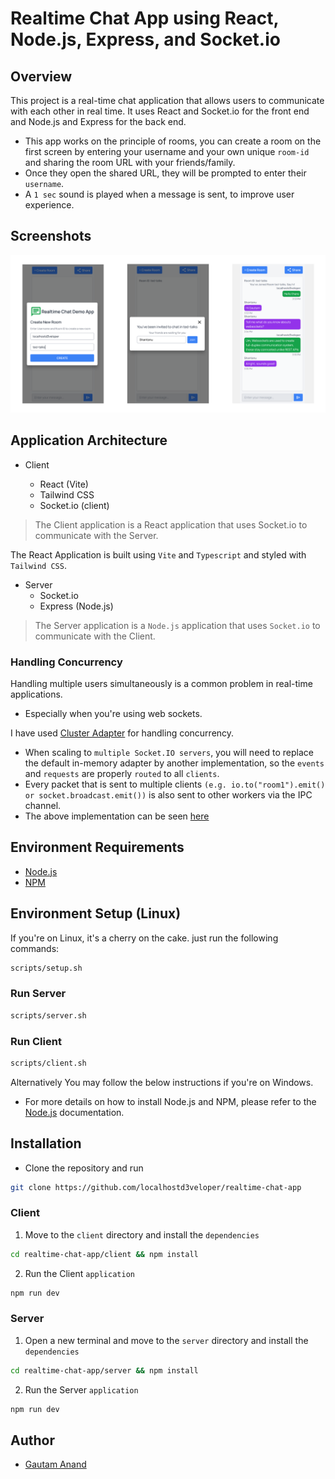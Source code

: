# Realtime Chat App using React, Node.js, Express, and Socket.io

## Overview

This project is a real-time chat application that allows users to communicate with each other in real time. It uses React and Socket.io for the front end and Node.js and Express for the back end.

- This app works on the principle of rooms, you can create a room on the first screen by entering your username and your own unique `room-id` and sharing the room URL with your friends/family.
- Once they open the shared URL, they will be prompted to enter their `username`.
- A `1 sec` sound is played when a message is sent, to improve user experience.

## Screenshots

<img src="screenshot.png">

## Application Architecture

- Client

  - React (Vite)
  - Tailwind CSS
  - Socket.io (client)

> The Client application is a React application that uses Socket.io to communicate with the Server.

The React Application is built using `Vite` and `Typescript` and styled with `Tailwind CSS`.

- Server
  - Socket.io
  - Express (Node.js)

> The Server application is a `Node.js` application that uses `Socket.io` to communicate with the Client.

### Handling Concurrency

Handling multiple users simultaneously is a common problem in real-time applications.

- Especially when you're using web sockets.

I have used [Cluster Adapter](https://socket.io/docs/v4/cluster-adapter/) for handling concurrency.

- When scaling to `multiple Socket.IO servers`, you will need to replace the default in-memory adapter by another implementation, so the `events` and `requests` are properly `routed` to all `clients`.
- Every packet that is sent to multiple clients `(e.g. io.to("room1").emit() or socket.broadcast.emit())` is also sent to other workers via the IPC channel.
- The above implementation can be seen [here](https://github.com/localhostd3veloper/realtime-chat-app/blob/main/server/src/index.ts#L66)

## Environment Requirements

- [Node.js](https://nodejs.org/en/)
- [NPM](https://www.npmjs.com/)

## Environment Setup (Linux)

If you're on Linux, it's a cherry on the cake. just run the following commands:

```bash
scripts/setup.sh
```

### Run Server

```bash
scripts/server.sh
```

### Run Client

```bash
scripts/client.sh
```

Alternatively You may follow the below instructions if you're on Windows.

- For more details on how to install Node.js and NPM, please refer to the [Node.js](https://nodejs.org/en/) documentation.

## Installation

- Clone the repository and run

```bash
git clone https://github.com/localhostd3veloper/realtime-chat-app
```

### Client

1. Move to the `client` directory and install the `dependencies`

```bash
cd realtime-chat-app/client && npm install
```

2. Run the Client `application`

```bash
npm run dev
```

### Server

1. Open a new terminal and move to the `server` directory and install the `dependencies`

```bash
cd realtime-chat-app/server && npm install
```

2. Run the Server `application`

```bash
npm run dev
```

## Author

- [Gautam Anand](https://github.com/localhostd3veloper)
